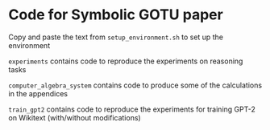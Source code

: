 # Code for Symbolic GOTU paper

Copy and paste the text from `setup_environment.sh` to set up the environment

`experiments` contains code to reproduce the experiments on reasoning tasks

`computer_algebra_system` contains code to produce some of the calculations in the appendices

`train_gpt2` contains code to reproduce the experiments for training GPT-2 on Wikitext (with/without modifications)

